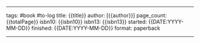
---
tags: #book #to-log
title: {{title}}
author: [{{author}}]
page_count: {{totalPage}}
isbn10: {{isbn10}} 
isbn13: {{isbn13}}
started: {{DATE:YYYY-MM-DD}}
finished: {{DATE:YYYY-MM-DD}}
format: paperback

---
